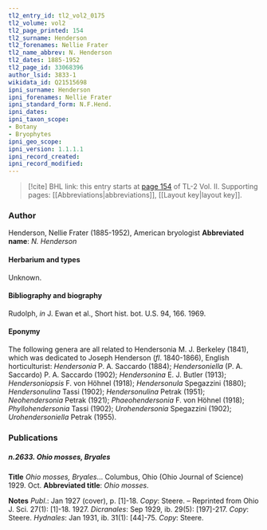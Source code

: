 ```yaml
---
tl2_entry_id: tl2_vol2_0175
tl2_volume: vol2
tl2_page_printed: 154
tl2_surname: Henderson
tl2_forenames: Nellie Frater
tl2_name_abbrev: N. Henderson
tl2_dates: 1885-1952
tl2_page_id: 33068396
author_lsid: 3833-1
wikidata_id: Q21515698
ipni_surname: Henderson
ipni_forenames: Nellie Frater
ipni_standard_form: N.F.Hend.
ipni_dates: 
ipni_taxon_scope: 
- Botany
- Bryophytes
ipni_geo_scope: 
ipni_version: 1.1.1.1
ipni_record_created: 
ipni_record_modified:
---
```



> [!cite] BHL link: this entry starts at [page 154](https://www.biodiversitylibrary.org/page/33068396) of TL-2 Vol. II.
> Supporting pages: [[Abbreviations|abbreviations]], [[Layout key|layout key]].

### Author

Henderson, Nellie Frater (1885-1952), American bryologist 
**Abbreviated name**: *N. Henderson*

#### Herbarium and types

Unknown.

#### Bibliography and biography

Rudolph, *in* J. Ewan et al., Short hist. bot. U.S. 94, 166. 1969.

#### Eponymy

The following genera are all related to Hendersonia M. J. Berkeley (1841), which was dedicated to Joseph Henderson (*fl*. 1840-1866), English horticulturist: *Hendersonia* P. A. Saccardo (1884); *Hendersoniella* (P. A. Saccardo) P. A. Saccardo (1902); *Hendersonina* E. J. Butler (1913); *Hendersoniopsis* F. von Höhnel (1918); *Hendersonula* Spegazzini (1880); *Hendersonulina* Tassi (1902); *Hendersonulina* Petrak (1951); *Neohendersonia* Petrak (1921); *Phaeohendersonia* F. von Höhnel (1918); *Phyllohendersonia* Tassi (1902); *Urohendersonia* Spegazzini (1902); *Urohendersoniella* Petrak (1955).

### Publications

##### n.2633. Ohio mosses, Bryales

**Title**
*Ohio mosses, Bryales*... Columbus, Ohio (Ohio Journal of Science) 1929. Oct.
**Abbreviated title**: *Ohio mosses*.

**Notes**
*Publ*.: Jan 1927 (cover), p. \[1\]-18. *Copy*: Steere. – Reprinted from Ohio J. Sci. 27(1): \[1\]-18. 1927.
*Dicranales*: Sep 1929, ib. 29(5): \[197\]-217. *Copy*: Steere.
*Hydnales*: Jan 1931, ib. 31(1): \[44\]-75. *Copy*: Steere.


